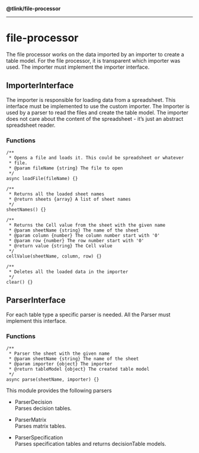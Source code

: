 **@tlink/file-processor**

***

# file-processor

The file processor works on the data imported by an importer to create a
table model. For the file processor, it is transparent which importer
was used. The importer must implement the importer interface.

## ImporterInterface

The importer is responsible for loading data from a spreadsheet. This
interface must be implemented to use the custom importer. The Importer
is used by a parser to read the files and create the table model. The
importer does not care about the content of the spreadsheet - it’s just
an abstract spreadsheet reader.

### Functions

    /**
     * Opens a file and loads it. This could be spreadsheet or whatever
     * file.
     * @param fileName {string} The file to open
     */
    async loadFile(fileName) {}

    /**
     * Returns all the loaded sheet names
     * @return sheets {array} A list of sheet names
     */
    sheetNames() {}

    /**
     * Returns the Cell value from the sheet with the given name
     * @param sheetName {string} The name of the sheet
     * @param column {number} The column number start with '0'
     * @param row {number} The row number start with '0'
     * @return value {string} The Cell value
     */
    cellValue(sheetName, column, row) {}

    /**
     * Deletes all the loaded data in the importer
     */
    clear() {}

## ParserInterface

For each table type a specific parser is needed. All the Parser must
implement this interface.

### Functions

    /**
     * Parser the sheet with the given name
     * @param sheetName {string} The name of the sheet
     * @param importer {object} The importer
     * @return tableModel {object} The created table model
     */
    async parse(sheetName, importer) {}

This module provides the following parsers  
-   ParserDecision  
    Parses decision tables.

-   ParserMatrix  
    Parses matrix tables.

-   ParserSpecification  
    Parses specification tables and returns decisionTable models.
